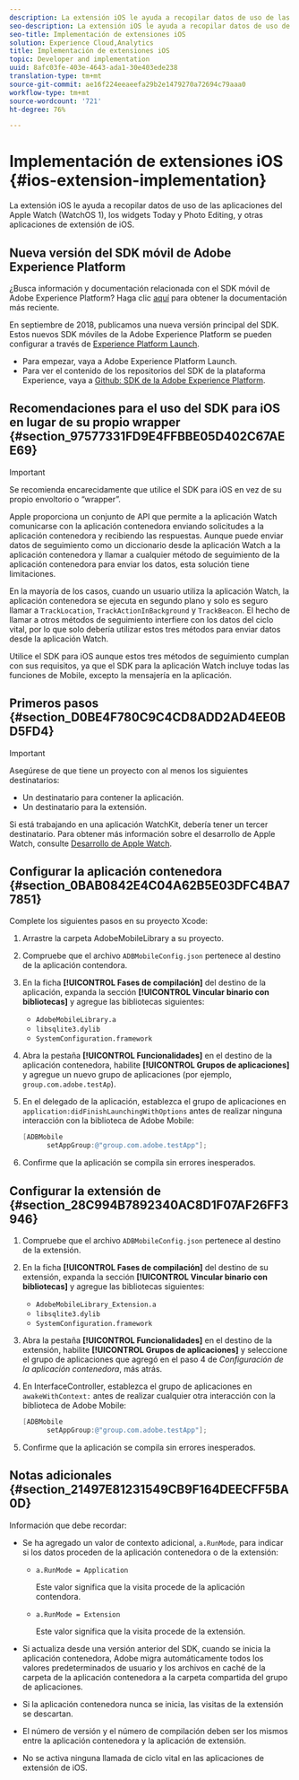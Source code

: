 ```yaml
---
description: La extensión iOS le ayuda a recopilar datos de uso de las aplicaciones del Apple Watch (WatchOS 1), los widgets Today y Photo Editing, y otras aplicaciones de extensión de iOS.
seo-description: La extensión iOS le ayuda a recopilar datos de uso de las aplicaciones del Apple Watch (WatchOS 1), los widgets Today y Photo Editing, y otras aplicaciones de extensión de iOS.
seo-title: Implementación de extensiones iOS
solution: Experience Cloud,Analytics
title: Implementación de extensiones iOS
topic: Developer and implementation
uuid: 8afc03fe-403e-4643-ada1-30e403ede238
translation-type: tm+mt
source-git-commit: ae16f224eeaeefa29b2e1479270a72694c79aaa0
workflow-type: tm+mt
source-wordcount: '721'
ht-degree: 76%

---
```



# Implementación de extensiones iOS {#ios-extension-implementation}

La extensión iOS le ayuda a recopilar datos de uso de las aplicaciones del Apple Watch (WatchOS 1), los widgets Today y Photo Editing, y otras aplicaciones de extensión de iOS.

## Nueva versión del SDK móvil de Adobe Experience Platform

¿Busca información y documentación relacionada con el SDK móvil de Adobe Experience Platform? Haga clic [aquí](https://aep-sdks.gitbook.io/docs/) para obtener la documentación más reciente.

En septiembre de 2018, publicamos una nueva versión principal del SDK. Estos nuevos SDK móviles de la Adobe Experience Platform se pueden configurar a través de [Experience Platform Launch](https://www.adobe.com/es/experience-platform/launch.html).

* Para empezar, vaya a Adobe Experience Platform Launch.
* Para ver el contenido de los repositorios del SDK de la plataforma Experience, vaya a [Github: SDK de la Adobe Experience Platform](https://github.com/Adobe-Marketing-Cloud/acp-sdks).

## Recomendaciones para el uso del SDK para iOS en lugar de su propio wrapper {#section_97577331FD9E4FFBBE05D402C67AEE69}

>[!IMPORTANT]
>
>Se recomienda encarecidamente que utilice el SDK para iOS en vez de su propio envoltorio o “wrapper”.

Apple proporciona un conjunto de API que permite a la aplicación Watch comunicarse con la aplicación contenedora enviando solicitudes a la aplicación contenedora y recibiendo las respuestas. Aunque puede enviar datos de seguimiento como un diccionario desde la aplicación Watch a la aplicación contenedora y llamar a cualquier método de seguimiento de la aplicación contenedora para enviar los datos, esta solución tiene limitaciones.

En la mayoría de los casos, cuando un usuario utiliza la aplicación Watch, la aplicación contenedora se ejecuta en segundo plano y solo es seguro llamar a `TrackLocation`, `TrackActionInBackground` y `TrackBeacon`. El hecho de llamar a otros métodos de seguimiento interfiere con los datos del ciclo vital, por lo que solo debería utilizar estos tres métodos para enviar datos desde la aplicación Watch.

Utilice el SDK para iOS aunque estos tres métodos de seguimiento cumplan con sus requisitos, ya que el SDK para la aplicación Watch incluye todas las funciones de Mobile, excepto la mensajería en la aplicación.

## Primeros pasos {#section_D0BE4F780C9C4CD8ADD2AD4EE0BD5FD4}

>[!IMPORTANT]
>
>Asegúrese de que tiene un proyecto con al menos los siguientes destinatarios:
>
>* Un destinatario para contener la aplicación.
>* Un destinatario para la extensión.

>



Si está trabajando en una aplicación WatchKit, debería tener un tercer destinatario. Para obtener más información sobre el desarrollo de Apple Watch, consulte [Desarrollo de Apple Watch](https://developer.apple.com/library/ios/documentation/General/Conceptual/WatchKitProgrammingGuide/index.html#//apple_ref/doc/uid/TP40014969-CH8-SW1).

## Configurar la aplicación contenedora {#section_0BAB0842E4C04A62B5E03DFC4BA77851}

Complete los siguientes pasos en su proyecto Xcode:

1. Arrastre la carpeta AdobeMobileLibrary a su proyecto.
1. Compruebe que el archivo `ADBMobileConfig.json` pertenece al destino de la aplicación contendora.
1. En la ficha **[!UICONTROL Fases de compilación]** del destino de la aplicación, expanda la sección **[!UICONTROL Vincular binario con bibliotecas]** y agregue las bibliotecas siguientes:

   * `AdobeMobileLibrary.a`
   * `libsqlite3.dylib`
   * `SystemConfiguration.framework`

1. Abra la pestaña **[!UICONTROL Funcionalidades]** en el destino de la aplicación contenedora, habilite **[!UICONTROL Grupos de aplicaciones]** y agregue un nuevo grupo de aplicaciones (por ejemplo, `group.com.adobe.testAp`).

1. En el delegado de la aplicación, establezca el grupo de aplicaciones en `application:didFinishLaunchingWithOptions` antes de realizar ninguna interacción con la biblioteca de Adobe Mobile:

   ```objective-c
   [ADBMobile 
         setAppGroup:@"group.com.adobe.testApp"];
   ```

1. Confirme que la aplicación se compila sin errores inesperados.

## Configurar la extensión de {#section_28C994B7892340AC8D1F07AF26FF3946}

1. Compruebe que el archivo `ADBMobileConfig.json` pertenece al destino de la extensión.
1. En la ficha **[!UICONTROL Fases de compilación]** del destino de su extensión, expanda la sección **[!UICONTROL Vincular binario con bibliotecas]** y agregue las bibliotecas siguientes:

   * `AdobeMobileLibrary_Extension.a`
   * `libsqlite3.dylib`
   * `SystemConfiguration.framework`

1. Abra la pestaña **[!UICONTROL Funcionalidades]** en el destino de la extensión, habilite **[!UICONTROL Grupos de aplicaciones]** y seleccione el grupo de aplicaciones que agregó en el paso 4 de *Configuración de la aplicación contenedora*, más atrás.

1. En InterfaceController, establezca el grupo de aplicaciones en `awakeWithContext:` antes de realizar cualquier otra interacción con la biblioteca de Adobe Mobile:

   ```objective-c
   [ADBMobile 
         setAppGroup:@"group.com.adobe.testApp"];
   ```

1. Confirme que la aplicación se compila sin errores inesperados.

## Notas adicionales {#section_21497E81231549CB9F164DEECFF5BA0D}

Información que debe recordar:

* Se ha agregado un valor de contexto adicional, `a.RunMode`, para indicar si los datos proceden de la aplicación contenedora o de la extensión:

   * `a.RunMode = Application`

      Este valor significa que la visita procede de la aplicación contendora.
   * `a.RunMode = Extension`

      Este valor significa que la visita procede de la extensión.

* Si actualiza desde una versión anterior del SDK, cuando se inicia la aplicación contenedora, Adobe migra automáticamente todos los valores predeterminados de usuario y los archivos en caché de la carpeta de la aplicación contenedora a la carpeta compartida del grupo de aplicaciones.
* Si la aplicación contenedora nunca se inicia, las visitas de la extensión se descartan.
* El número de versión y el número de compilación deben ser los mismos entre la aplicación contenedora y la aplicación de extensión.
* No se activa ninguna llamada de ciclo vital en las aplicaciones de extensión de iOS.

